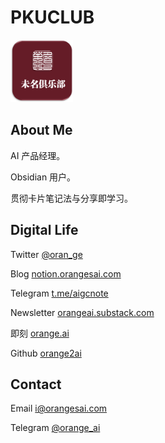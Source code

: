 
# PKUCLUB
<img src="https://github.com/PKUCLUB/PKUCLUB/blob/main/pkuclub.png" alt="avatar" width="100" height="100">

## About Me

AI 产品经理。

Obsidian 用户。

贯彻卡片笔记法与分享即学习。

## Digital Life

Twitter [@oran_ge](https://twitter.com/oran_ge) 

Blog [notion.orangesai.com](https://notion.orangesai.com)

Telegram  [t.me/aigcnote](https://t.me/aigcnote) 

Newsletter [orangeai.substack.com](https://orangeai.substack.com/)

即刻 [orange.ai](https://web.okjike.com/u/FCEA29D3-5BB5-4174-B7A9-1DEE77CEDC46)

Github [orange2ai](https://github.com/orange2ai) 

## Contact

Email <a href="mailto:i@orangesai.com">i@orangesai.com</a>

Telegram [@orange_ai](https://t.me/orange_ai)
